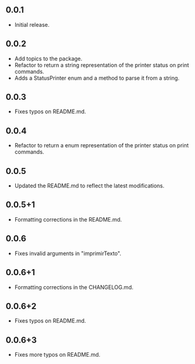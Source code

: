 ## 0.0.1

* Initial release.

## 0.0.2

* Add topics to the package.
* Refactor to return a string representation of the printer status on print commands.
* Adds a StatusPrinter enum and a method to parse it from a string.

## 0.0.3

* Fixes typos on README.md.

## 0.0.4

* Refactor to return a enum representation of the printer status on print commands.

## 0.0.5

* Updated the README.md to reflect the latest modifications.

## 0.0.5+1

* Formatting corrections in the README.md.

## 0.0.6

* Fixes invalid arguments in "imprimirTexto".

## 0.0.6+1

* Formatting corrections in the CHANGELOG.md.

## 0.0.6+2

* Fixes typos on README.md.

## 0.0.6+3

* Fixes more typos on README.md.